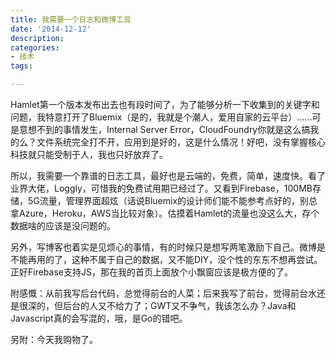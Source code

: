 ```yaml
---
title: 我需要一个日志和微博工具
date: '2014-12-12'
description:
categories:
- 技术
tags:

---
```


Hamlet第一个版本发布出去也有段时间了，为了能够分析一下收集到的关键字和问题，我特意打开了Bluemix（是的，我就是个潮人，爱用自家的云平台）……可是意想不到的事情发生，Internal Server Error，CloudFoundry你就是这么搞我的么？文件系统完全打不开，应用到是好的，这是什么情况！好吧，没有掌握核心科技就只能受制于人，我也只好放弃了。

所以，我需要一个靠谱的日志工具，最好也是云端的，免费，简单，速度快。看了业界大佬，Loggly，可惜我的免费试用期已经过了。又看到Firebase，100MB存储，5G流量，管理界面超炫（话说Bluemix的设计师们能不能参考点好的，别总拿Azure，Heroku，AWS当比较对象）。估摸着Hamlet的流量也没这么大，存个数据啥的应该是没问题的。

另外，写博客也着实是见烦心的事情，有的时候只是想写两笔激励下自己。微博是不能再用的了，这种不属于自己的数据，又不能DIY，没个性的东东不想再尝试。正好Firebase支持JS，那在我的首页上面放个小飘窗应该是极方便的了。

附感慨：从前我写后台代码，总觉得前台的人菜；后来我写了前台，觉得前台水还是很深的，但后台的人又不给力了；GWT又不争气，我该怎么办？Java和Javascript真的会写混的，哦，是Go的错吧。

另附：今天我购物了。